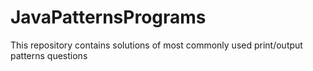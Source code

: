 # JavaPatternsPrograms
This repository contains solutions of most commonly used print/output patterns questions
